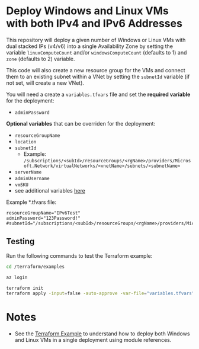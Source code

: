# Deploy Windows and Linux VMs with both IPv4 and IPv6 Addresses

This repository will deploy a given number of Windows or Linux VMs with dual stacked IPs (v4/v6) into a single Availability Zone by setting the variable `linuxComputeCount` and/or `windowsComputeCount` (defaults to 1) and `zone` (defaults to 2) variable.

This code will also create a new resource group for the VMs and connect them to an existing subnet within a VNet by setting the `subnetId` variable (if not set, will create a new VNet).

You will need a create a `variables.tfvars` file and set the __required variable__ for the deployment:
-  `adminPassword`

__Optional variables__ that can be overriden for the deployment:
-  `resourceGroupName`
-  `location`
-  `subnetId`
    - Example: `/subscriptions/<subId>/resourceGroups/<rgName>/providers/Microsoft.Network/virtualNetworks/<vnetName>/subnets/<subnetName>`
-  `serverName`
-  `adminUsername`
-  `vmSKU`
- see additional variables [here](./terraform/examples/variables.tf)


Example *.tfvars file:
```
resourceGroupName="IPv6Test"
adminPassword="123Password!"
#subnetId="/subscriptions/<subId>/resourceGroups/<rgName>/providers/Microsoft.Network/virtualNetworks/<vnetName>/subnets/<subnetName>"
```

## Testing
Run the following commands to test the Terraform example:
```bash
cd /terraform/examples

az login

terraform init 
terraform apply -input=false -auto-approve -var-file="variables.tfvars"
```


# Notes
- See the [Terraform Example](./terraform/examples/main.tf) to understand how to deploy both Windows and Linux VMs in a single deployment using module references.